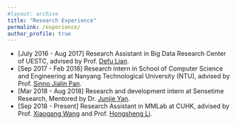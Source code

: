 ```yaml
---
#layout: archive
title: "Research Experience"
permalink: /experience/
author_profile: true
---
```


* [July 2016 - Aug 2017] Research Assistant in Big Data Research Center of UESTC, advised by Prof. [Defu Lian](https://sites.google.com/site/ustcdove/).
* [Sep 2017 - Feb 2018] Research intern in School of Computer Science and Engineering at Nanyang Technological University (NTU), advised by Prof. [Sinno Jialin Pan](http://www.ntu.edu.sg/home/sinnopan/).
* [Mar 2018 - Aug 2018] Research and development intern at Sensetime Research, Mentored by Dr. [Junjie Yan](http://www.cbsr.ia.ac.cn/users/jjyan/main.htm).
* [Sep 2018 - Present] Research Assistant in MMLab at CUHK, advised by Prof. [Xiaogang Wang](http://www.ee.cuhk.edu.hk/~xgwang/) and Prof. [Hongsheng Li](http://www.ee.cuhk.edu.hk/~hsli/).
